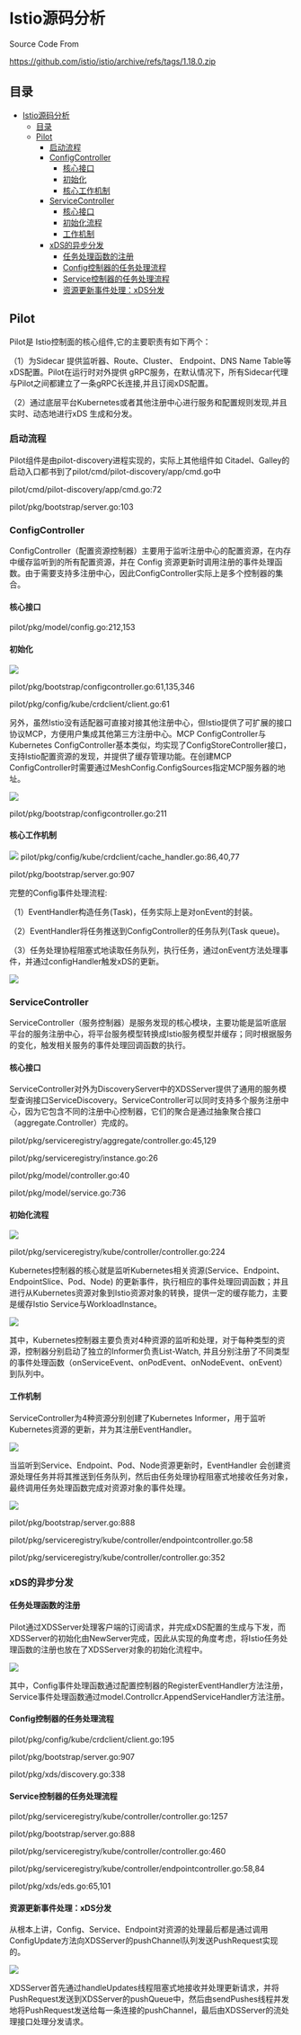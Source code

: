 # Istio源码分析
Source Code From

https://github.com/istio/istio/archive/refs/tags/1.18.0.zip

## 目录
-   [Istio源码分析](#istio源码分析)
    -   [目录](#目录)
    -   [Pilot](#pilot)
        -   [启动流程](#启动流程)
        -   [ConfigController](#configcontroller)
            -   [核心接口](#核心接口)
            -   [初始化](#初始化)
            -   [核心工作机制](#核心工作机制)
        -   [ServiceController](#servicecontroller)
            -   [核心接口](#核心接口-1)
            -   [初始化流程](#初始化流程)
            -   [工作机制](#工作机制)
        -   [xDS的异步分发](#xds的异步分发)
            -   [任务处理函数的注册](#任务处理函数的注册)
            -   [Config控制器的任务处理流程](#config控制器的任务处理流程)
            -   [Service控制器的任务处理流程](#service控制器的任务处理流程)
            -   [资源更新事件处理：xDS分发](#资源更新事件处理xds分发)

## Pilot
Pilot是 Istio控制面的核心组件,它的主要职责有如下两个：

（1）为Sidecar 提供监听器、Route、Cluster、 Endpoint、DNS Name Table等 xDS配置。Pilot在运行时对外提供 gRPC服务，在默认情况下，所有Sidecar代理与Pilot之间都建立了一条gRPC长连接,并且订阅xDS配置。

（2）通过底层平台Kubernetes或者其他注册中心进行服务和配置规则发现,并且实时、动态地进行xDS 生成和分发。

### 启动流程
Pilot组件是由pilot-discovery进程实现的，实际上其他组件如 Citadel、Galley的启动入口都书到了pilot/cmd/pilot-discovery/app/cmd.go中

pilot/cmd/pilot-discovery/app/cmd.go:72

pilot/pkg/bootstrap/server.go:103

### ConfigController
ConfigController（配置资源控制器）主要用于监听注册中心的配置资源，在内存中缓存监听到的所有配置资源，并在 Config 资源更新时调用注册的事件处理函数。由于需要支持多注册中心，因此ConfigController实际上是多个控制器的集合。

#### 核心接口
pilot/pkg/model/config.go:212,153

#### 初始化

![](https://raw.githubusercontent.com/wangchanggan/istio/1.18.0/docs/images/pilot/configController_init.png)

pilot/pkg/bootstrap/configcontroller.go:61,135,346

pilot/pkg/config/kube/crdclient/client.go:61

另外，虽然Istio没有适配器可直接对接其他注册中心，但Istio提供了可扩展的接口协议MCP，方便用户集成其他第三方注册中心。MCP ConfigController与Kubernetes ConfigController基本类似，均实现了ConfigStoreController接口，支持Istio配置资源的发现，并提供了缓存管理功能。在创建MCP ConfigController时需要通过MeshConfig.ConfigSources指定MCP服务器的地址。

![](https://raw.githubusercontent.com/wangchanggan/istio/1.18.0/docs/images/pilot/MCP_configController_init.png)

pilot/pkg/bootstrap/configcontroller.go:211

#### 核心工作机制
![](https://raw.githubusercontent.com/wangchanggan/istio/1.18.0/docs/images/pilot/CRD_operator_process.png)
pilot/pkg/config/kube/crdclient/cache_handler.go:86,40,77

pilot/pkg/bootstrap/server.go:907

完整的Config事件处理流程:

（1）EventHandler构造任务(Task)，任务实际上是对onEvent的封装。

（2）EventHandler将任务推送到ConfigController的任务队列(Task queue)。

（3）任务处理协程阻塞式地读取任务队列，执行任务，通过onEvent方法处理事件，并通过configHandler触发xDS的更新。

![](https://raw.githubusercontent.com/wangchanggan/istio/1.18.0/docs/images/pilot/config_event_handling.png)

### ServiceController
ServiceController（服务控制器）是服务发现的核心模块，主要功能是监听底层平台的服务注册中心，将平台服务模型转换成Istio服务模型并缓存；同时根据服务的变化，触发相关服务的事件处理回调函数的执行。

#### 核心接口
ServiceController对外为DiscoveryServer中的XDSServer提供了通用的服务模型查询接口ServiceDiscovery。ServiceController可以同时支持多个服务注册中心，因为它包含不同的注册中心控制器，它们的聚合是通过抽象聚合接口（aggregate.Controller）完成的。

pilot/pkg/serviceregistry/aggregate/controller.go:45,129

pilot/pkg/serviceregistry/instance.go:26

pilot/pkg/model/controller.go:40

pilot/pkg/model/service.go:736

#### 初始化流程

![](https://raw.githubusercontent.com/wangchanggan/istio/1.18.0/docs/images/pilot/serviceController_init.png)

pilot/pkg/serviceregistry/kube/controller/controller.go:224

Kubernetes控制器的核心就是监听Kubernetes相关资源(Service、Endpoint、EndpointSlice、Pod、Node) 的更新事件，执行相应的事件处理回调函数；并且进行从Kubernetes资源对象到Istio资源对象的转换，提供一定的缓存能力，主要是缓存Istio Service与WorkloadInstance。

![](https://raw.githubusercontent.com/wangchanggan/istio/1.18.0/docs/images/pilot/k8s_controller_keyAttributes_init.png)

其中，Kubernetes控制器主要负责对4种资源的监听和处理，对于每种类型的资源，控制器分别启动了独立的Informer负责List-Watch, 并且分别注册了不同类型的事件处理函数（onServiceEvent、onPodEvent、onNodeEvent、onEvent）到队列中。

#### 工作机制
ServiceController为4种资源分别创建了Kubernetes Informer，用于监听Kubernetes资源的更新，并为其注册EventHandler。

![](https://raw.githubusercontent.com/wangchanggan/istio/1.18.0/docs/images/pilot/serviceController_informer.png)

当监听到Service、Endpoint、Pod、Node资源更新时，EventHandler 会创建资源处理任务并将其推送到任务队列，然后由任务处理协程阻塞式地接收任务对象，最终调用任务处理函数完成对资源对象的事件处理。

![](https://raw.githubusercontent.com/wangchanggan/istio/1.18.0/docs/images/pilot/serviceController_event_handling.png)

pilot/pkg/bootstrap/server.go:888

pilot/pkg/serviceregistry/kube/controller/endpointcontroller.go:58

pilot/pkg/serviceregistry/kube/controller/controller.go:352

### xDS的异步分发
#### 任务处理函数的注册
Pilot通过XDSServer处理客户端的订阅请求，并完成xDS配置的生成与下发，而XDSServer的初始化由NewServer完成，因此从实现的角度考虑，将Istio任务处理函数的注册也放在了XDSServer对象的初始化流程中。

![](https://raw.githubusercontent.com/wangchanggan/istio/1.18.0/docs/images/pilot/istio_task_process_func_register.png)

其中，Config事件处理函数通过配置控制器的RegisterEventHandler方法注册，Service事件处理函数通过model.Controllcr.AppendServiceHandler方法注册。

#### Config控制器的任务处理流程
pilot/pkg/config/kube/crdclient/client.go:195

pilot/pkg/bootstrap/server.go:907

pilot/pkg/xds/discovery.go:338

#### Service控制器的任务处理流程
pilot/pkg/serviceregistry/kube/controller/controller.go:1257

pilot/pkg/bootstrap/server.go:888

pilot/pkg/serviceregistry/kube/controller/controller.go:460

pilot/pkg/serviceregistry/kube/controller/endpointcontroller.go:58,84

pilot/pkg/xds/eds.go:65,101

#### 资源更新事件处理：xDS分发
从根本上讲，Config、Service、Endpoint对资源的处理最后都是通过调用ConfigUpdate方法向XDSServer的pushChannel队列发送PushRequest实现的。

![](https://raw.githubusercontent.com/wangchanggan/istio/1.18.0/docs/images/pilot/xDS_distribute.png)

XDSServer首先通过handleUpdates线程阻塞式地接收并处理更新请求，并将PushRequest发送到XDSServer的pushQueue中，然后由sendPushes线程并发地将PushRequest发送给每一条连接的pushChannel，最后由XDSServer的流处理接口处理分发请求。